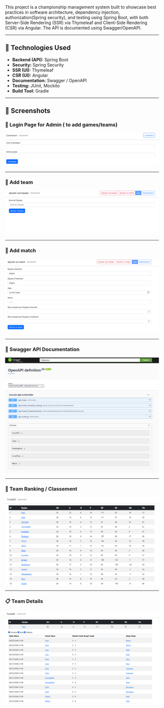 This project is a championship management system built to showcase best practices in software architecture, dependency injection, authorization(Spring security), and testing using Spring Boot, with both Server-Side Rendering (SSR) via Thymeleaf and Client-Side Rendering (CSR) via Angular. The API is documented using Swagger/OpenAPI.

---

## 📂 Technologies Used
- **Backend (API):** Spring Boot  
- **Security:** Spring Security  
- **SSR (UI):** Thymeleaf  
- **CSR (UI):** Angular  
- **Documentation:** Swagger / OpenAPI  
- **Testing:** JUnit, Mockito  
- **Build Tool:** Gradle
---
## 📸 Screenshots

### 🔐 Login Page for Admin ( to add games/teams)
![Login Page](./assets/login.png)

---

### 🔐 Add team
![Login Page](./assets/add_team.png)

---

### 🔐 Add match
![Login Page](./assets/add_match.png)

---

### 📖 Swagger API Documentation
![Swagger API](./assets/swagger.png)

---

### 🏅 Team Ranking / Classement
![Team Classement](./assets/classement.png)

---

### 📋 Team Details
![Team Details](./assets/details.png)
